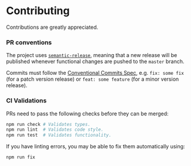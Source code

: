 # Contributing

Contributions are greatly appreciated.

### PR conventions

The project uses
[`semantic-release`](https://github.com/semantic-release/semantic-release),
meaning that a new release will be published whenever functional
changes are pushed to the `master` branch.

Commits must follow the [Conventional Commits
Spec](https://www.conventionalcommits.org/en/v1.0.0/), e.g. `fix: some
fix` (for a patch version release) or `feat: some feature` (for a
minor version release).

### CI Validations

PRs need to pass the following checks before they can be merged:

```sh
npm run check # Validates types.
npm run lint  # Validates code style.
npm run test  # Validates functionality.
```

If you have linting errors, you may be able to fix them automatically
using:

```sh
npm run fix
```

